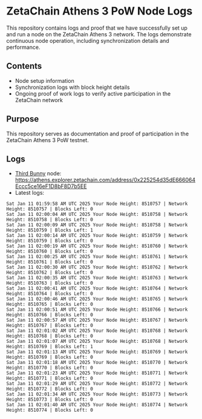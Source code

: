# ZetaChain Athens 3 PoW Node Logs
This repository contains logs and proof that we have successfully set up and run a node on the ZetaChain Athens 3 network. The logs demonstrate continuous node operation, including synchronization details and performance.

## Contents
- Node setup information
- Synchronization logs with block height details
- Ongoing proof of work logs to verify active participation in the ZetaChain network

## Purpose
This repository serves as documentation and proof of participation in the ZetaChain Athens 3 PoW testnet.

## Logs

- [Third Bunny](https://thirdbunny.xyz/) node: https://athens.explorer.zetachain.com/address/0x225254d35dE666064Eccc5ce16eF1D8bF8D7b5EE
- Latest logs:
```
Sat Jan 11 01:59:58 AM UTC 2025 Your Node Height: 8510757 | Network Height: 8510757 | Blocks Left: 0
Sat Jan 11 02:00:04 AM UTC 2025 Your Node Height: 8510758 | Network Height: 8510758 | Blocks Left: 0
Sat Jan 11 02:00:09 AM UTC 2025 Your Node Height: 8510758 | Network Height: 8510759 | Blocks Left: 1
Sat Jan 11 02:00:14 AM UTC 2025 Your Node Height: 8510759 | Network Height: 8510759 | Blocks Left: 0
Sat Jan 11 02:00:19 AM UTC 2025 Your Node Height: 8510760 | Network Height: 8510760 | Blocks Left: 0
Sat Jan 11 02:00:25 AM UTC 2025 Your Node Height: 8510761 | Network Height: 8510761 | Blocks Left: 0
Sat Jan 11 02:00:30 AM UTC 2025 Your Node Height: 8510762 | Network Height: 8510762 | Blocks Left: 0
Sat Jan 11 02:00:35 AM UTC 2025 Your Node Height: 8510763 | Network Height: 8510763 | Blocks Left: 0
Sat Jan 11 02:00:41 AM UTC 2025 Your Node Height: 8510764 | Network Height: 8510764 | Blocks Left: 0
Sat Jan 11 02:00:46 AM UTC 2025 Your Node Height: 8510765 | Network Height: 8510765 | Blocks Left: 0
Sat Jan 11 02:00:51 AM UTC 2025 Your Node Height: 8510766 | Network Height: 8510766 | Blocks Left: 0
Sat Jan 11 02:00:57 AM UTC 2025 Your Node Height: 8510767 | Network Height: 8510767 | Blocks Left: 0
Sat Jan 11 02:01:02 AM UTC 2025 Your Node Height: 8510768 | Network Height: 8510768 | Blocks Left: 0
Sat Jan 11 02:01:07 AM UTC 2025 Your Node Height: 8510768 | Network Height: 8510769 | Blocks Left: 1
Sat Jan 11 02:01:13 AM UTC 2025 Your Node Height: 8510769 | Network Height: 8510769 | Blocks Left: 0
Sat Jan 11 02:01:18 AM UTC 2025 Your Node Height: 8510770 | Network Height: 8510770 | Blocks Left: 0
Sat Jan 11 02:01:23 AM UTC 2025 Your Node Height: 8510771 | Network Height: 8510771 | Blocks Left: 0
Sat Jan 11 02:01:29 AM UTC 2025 Your Node Height: 8510772 | Network Height: 8510772 | Blocks Left: 0
Sat Jan 11 02:01:34 AM UTC 2025 Your Node Height: 8510773 | Network Height: 8510773 | Blocks Left: 0
Sat Jan 11 02:01:40 AM UTC 2025 Your Node Height: 8510774 | Network Height: 8510774 | Blocks Left: 0
```
